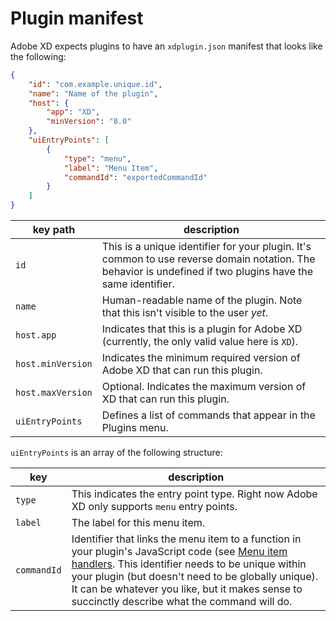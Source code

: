 # Plugin manifest

Adobe XD expects plugins to have an `xdplugin.json` manifest that looks like the following:

```json
{
    "id": "com.example.unique.id",
    "name": "Name of the plugin",
    "host": {
        "app": "XD",
        "minVersion": "8.0"
    },
    "uiEntryPoints": [
        {
            "type": "menu",
            "label": "Menu Item",
            "commandId": "exportedCommandId"
        }
    ]
}
```

key path | description
---------|------------
`id`     | This is a unique identifier for your plugin. It's common to use reverse domain notation. The behavior is undefined if two plugins have the same identifier.
`name`   | Human-readable name of the plugin. Note that this isn't visible to the user _yet_.
`host.app` | Indicates that this is a plugin for Adobe XD (currently, the only valid value here is `XD`).
`host.minVersion` | Indicates the minimum required version of Adobe XD that can run this plugin.
`host.maxVersion` | Optional. Indicates the maximum version of XD that can run this plugin.
`uiEntryPoints` | Defines a list of commands that appear in the Plugins menu.

`uiEntryPoints` is an array of the following structure:

key | description
----|----------------
`type` | This indicates the entry point type. Right now Adobe XD only supports `menu` entry points.
`label` | The label for this menu item.
`commandId` | Identifier that links the menu item to a function in your plugin's JavaScript code (see [Menu item handlers](../index.md#Menu-item-handlers). This identifier needs to be unique within your plugin (but doesn't need to be globally unique). It can be whatever you like, but it makes sense to succinctly describe what the command will do.
